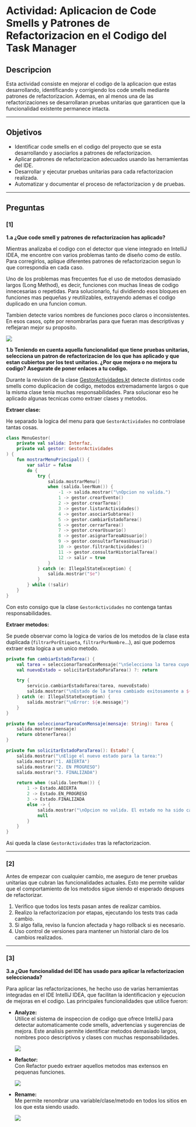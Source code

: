 # Actividad: Aplicacion de Code Smells y Patrones de Refactorizacion en el Codigo del Task Manager

## Descripcion

Esta actividad consiste en mejorar el codigo de la aplicacion que estas desarrollando, identificando y corrigiendo los code smells mediante patrones de refactorizacion. Ademas, en al menos una de las refactorizaciones se desarrollaran pruebas unitarias que garanticen que la funcionalidad existente permanece intacta.

---

## Objetivos

- Identificar code smells en el codigo del proyecto que se esta desarrollando y asociarlos a patrones de refactorizacion.
- Aplicar patrones de refactorizacion adecuados usando las herramientas del IDE.
- Desarrollar y ejecutar pruebas unitarias para cada refactorizacion realizada.
- Automatizar y documentar el proceso de refactorizacion y de pruebas.

---

## Preguntas

### [1]
**1.a ¿Que code smell y patrones de refactorizacion has aplicado?**

Mientras analizaba el codigo con el detector que viene integrado en IntelliJ IDEA, me encontre con varios problemas tanto de diseño como de estilo. Para corregirlos, aplique diferentes patrones de refactorizacion segun lo que correspondia en cada caso.

Uno de los problemas mas frecuentes fue el uso de metodos demasiado largos (Long Method), es decir, funciones con muchas lineas de codigo innecesarias o repetidas. Para solucionarlo, fui dividiendo esos bloques en funciones mas pequeñas y reutilizables, extrayendo ademas el codigo duplicado en una funcion comun.

Tambien detecte varios nombres de funciones poco claros o inconsistentes. En esos casos, opte por renombrarlas para que fueran mas descriptivas y reflejaran mejor su proposito.

![](assets/image3.png)

**1.b Teniendo en cuenta aquella funcionalidad que tiene pruebas unitarias, selecciona un patron de refactorizacion de los que has aplicado y que estan cubiertos por los test unitarios. ¿Por que mejora o no mejora tu codigo? Asegurate de poner enlaces a tu codigo.**

Durante la revision de la clase [GestorActividades.kt](src/main/kotlin/servicios/GestorActividades.kt) detecte distintos code smells como duplicacion de codigo, metodos extremadamente largos o que la misma clase tenia muchas responsabilidades. Para solucionar eso he aplicado algunas tecnicas como extraer clases y metodos.

**Extraer clase:**

He separado la logica del menu para que `GestorActividades` no controlase tantas cosas.

```kotlin
class MenuGestor(
    private val salida: Interfaz,
    private val gestor: GestorActividades
) {
    fun mostrarMenuPrincipal() {
        var salir = false
        do {
            try {
                salida.mostrarMenu()
                when (salida.leerNum()) {
                    -1 -> salida.mostrar("\nOpcion no valida.")
                    1 -> gestor.crearEvento()
                    2 -> gestor.crearTarea()
                    3 -> gestor.listarActividades()
                    4 -> gestor.asociarSubtarea()
                    5 -> gestor.cambiarEstadoTarea()
                    6 -> gestor.cerrarTarea()
                    7 -> gestor.crearUsuario()
                    8 -> gestor.asignarTareaAUsuario()
                    9 -> gestor.consultarTareasUsuario()
                    10 -> gestor.filtrarActividades()
                    11 -> gestor.consultarHistorialTarea()
                    12 -> salir = true
                }
            } catch (e: IllegalStateException) {
                salida.mostrar("$e")
            }
        } while (!salir)
    }
}
```

Con esto consigo que la clase `GestorActividades` no contenga tantas responsabilidades.

**Extraer metodos:**

Se puede observar como la logica de varios de los metodos de la clase esta duplicada (`filtrarPorEtiqueta`, `filtrarPorNombre`...), asi que podemos extraer esta logica a un unico metodo.

```kotlin
private fun cambiarEstadoTarea() {
    val tarea = seleccionarTareaConMensaje("\nSelecciona la tarea cuyo estado deseas cambiar:")
    val nuevoEstado = solicitarEstadoParaTarea() ?: return

    try {
        servicio.cambiarEstadoTarea(tarea, nuevoEstado)
        salida.mostrar("\nEstado de la tarea cambiado exitosamente a ${nuevoEstado.name}.")
    } catch (e: IllegalStateException) {
        salida.mostrar("\nError: ${e.message}")
    }
}

private fun seleccionarTareaConMensaje(mensaje: String): Tarea {
    salida.mostrar(mensaje)
    return obtenerTarea()
}

private fun solicitarEstadoParaTarea(): Estado? {
    salida.mostrar("\nElige el nuevo estado para la tarea:")
    salida.mostrar("1. ABIERTA")
    salida.mostrar("2. EN PROGRESO")
    salida.mostrar("3. FINALIZADA")

    return when (salida.leerNum()) {
        1 -> Estado.ABIERTA
        2 -> Estado.EN_PROGRESO
        3 -> Estado.FINALIZADA
        else -> {
            salida.mostrar("\nOpcion no valida. El estado no ha sido cambiado.")
            null
        }
    }
}
```

Asi queda la clase `GestorActividades` tras la refactorizacion.

---

### [2]
Antes de empezar con cualquier cambio, me aseguro de tener pruebas unitarias que cubran las funcionalidades actuales. Esto me permite validar que el comportamiento de los metodos sigue siendo el esperado despues de refactorizar.

1. Verifico que todos los tests pasan antes de realizar cambios.
2. Realizo la refactorizacion por etapas, ejecutando los tests tras cada cambio.
3. Si algo falla, reviso la funcion afectada y hago rollback si es necesario.
4. Uso control de versiones para mantener un historial claro de los cambios realizados.

---

### [3]
**3.a ¿Que funcionalidad del IDE has usado para aplicar la refactorizacion seleccionada?**

Para aplicar las refactorizaciones, he hecho uso de varias herramientas integradas en el IDE IntelliJ IDEA, que facilitan la identificacion y ejecucion de mejoras en el codigo. Las principales funcionalidades que utilice fueron:

- **Analyze:**  
  Utilice el sistema de inspeccion de codigo que ofrece IntelliJ para detectar automaticamente code smells, advertencias y sugerencias de mejora. Este analisis permite identificar metodos demasiado largos, nombres poco descriptivos y clases con muchas responsabilidades.

  ![](assets/image2.png)

- **Refactor:**  
  Con Refactor puedo extraer aquellos metodos mas extensos en pequenas funciones.

  ![](assets/image4.png)

- **Rename:**  
  Me permite renombrar una variable/clase/metodo en todos los sitios en los que esta siendo usado.

  ![](assets/image1.png)
